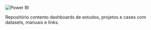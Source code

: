 ![Power BI](https://img.shields.io/badge/PowerBI-F2C811?style=for-the-badge&logo=Power%20BI&logoColor=black)

Repositório contento dashboards de estudos, projetos e cases com datasets, manuais e links.
